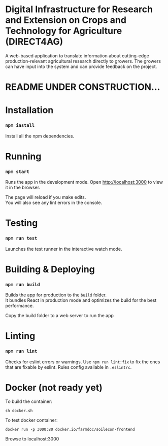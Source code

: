 #  Digital Infrastructure for Research and Extension on Crops and Technology for Agriculture (DIRECT4AG)

A web-based application to translate information about cutting-edge production-relevant agricultural research directly to growers. The 
growers can have input into the system and can provide feedback on the project.

# README UNDER CONSTRUCTION...

# Installation

### `npm install`

Install all the npm dependencies.

# Running

[comment]: <> (Set deployment environment. Possible options: production, development, localhost)

[comment]: <> (### `export REACT_APP_ENV=development`)
### `npm start`

Runs the app in the development mode. Open [http://localhost:3000](http://localhost:3000) to view it in the browser.

The page will reload if you make edits.\
You will also see any lint errors in the console.

# Testing

### `npm run test`

Launches the test runner in the interactive watch mode.

# Building & Deploying

### `npm run build`

Builds the app for production to the `build` folder.\
It bundles React in production mode and optimizes the build for the best performance.

Copy the build folder to a web server to run the app

# Linting

### `npm run lint`

Checks for eslint errors or warnings. Use `npm run lint:fix` to fix the ones that are fixable by eslint.
Rules config available in `.eslintrc`.

# Docker (not ready yet)
To build the container:

```
sh docker.sh
```

To test docker container:

```
docker run -p 3000:80 docker.io/farmdoc/soilecon-frontend
```

Browse to localhost:3000
